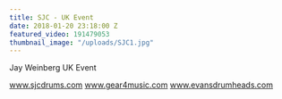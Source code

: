 ```yaml
---
title: SJC - UK Event
date: 2018-01-20 23:18:00 Z
featured_video: 191479053
thumbnail_image: "/uploads/SJC1.jpg"
---
```


Jay Weinberg UK Event

www.sjcdrums.com
www.gear4music.com
www.evansdrumheads.com​